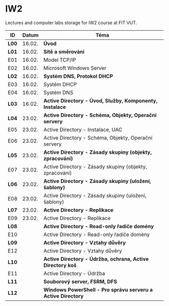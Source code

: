 # IW2
Lectures and computer labs storage for IW2 course at FIT VUT.


| ID      | Datum  | Téma                                                           |
| ------- | ------ | -------------------------------------------------------------- |
| **L00** | 16.02. | **Úvod**                                                       |
| **L01** | 16.02. | **Sítě a směrování**                                           |
| E01     | 16.02. | Model TCP/IP                                                   |
| E02     | 16.02. | Microsoft Windows Server                                       |
| **L02** | 16.02. | **Systém DNS, Protokol DHCP**                                  |
| E03     | 16.02. | Systém DHCP                                                    |
| E04     | 16.02. | Systém DNS                                                     |
| **L03** | 16.02. | **Active Directory - Úvod, Služby, Komponenty, Instalace**     |
| **L04** | 23.02. | **Active Directory - Schéma, Objekty, Operační servery**       |
| E05     | 23.02. | Active Directory - Instalace, UAC                              |
| E06     | 23.02. | Active Directory - Schéma, Objekty, Operační servery           |
| **L05** | 23.02. | **Active Directory - Zásady skupiny (objekty, zpracování)**    |
| E07     | 23.02. | Active Directory - Zásady skupiny (objekty, zpracování)        |
| **L06** | 23.02. | **Active Directory - Zásady skupiny (uložení, šablony)**       |
| E08     | 23.02. | Active Directory - Zásady skupiny (uložení, šablony)           |
| **L07** | 23.02. | **Active Directory - Replikace**                               |
| E09     | 23.02. | Active Directory - Replikace                                   |
| **L08** |        | **Active Directory - Read-only řadiče domény**                 |
| E10     |        | Active Directory - Read-only řadiče domény                     |
| **L09** |        | **Active Directory - Vztahy důvěry**                           |
| E12     |        | Active Directory - Vztahy důvěry                               |
| **L10** |        | **Active Directory - Údržba, ochrana, Active Directory koš**   |
| E11     |        | Active Directory - Údržba                                      |
| **L11** |        | **Souborový server, FSRM, DFS**                                |
| **L12** |        | **Windows PowerShell - Pro správu serveru a Active Directory** |
